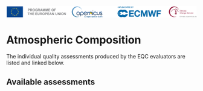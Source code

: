 ![logo](../../LogoLine_horizon_C3S.png)

# Atmospheric Composition

The individual quality assessments produced by the EQC evaluators are listed and linked below.

## Available assessments

```{tableofcontents}
```
